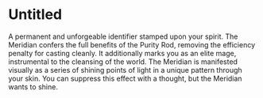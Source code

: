 # Untitled

A permanent and unforgeable identifier stamped upon your spirit. The Meridian confers the full benefits of the Purity Rod, removing the efficiency penalty for casting cleanly. It additionally marks you as an elite mage, instrumental to the cleansing of the world. The Meridian is manifested visually as a series of shining points of light in a unique pattern through your skin. You can suppress this effect with a thought, but the Meridian wants to shine.